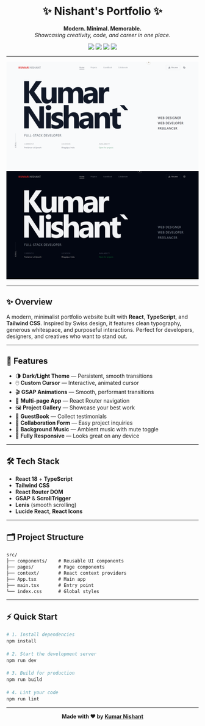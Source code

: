 <h1 align="center">✨ Nishant's Portfolio ✨</h1>

<p align="center">
  <b>Modern. Minimal. Memorable.</b><br/>
  <i>Showcasing creativity, code, and career in one place.</i>
</p>

<p align="center">
  <img src="https://img.shields.io/badge/React-18-blue?logo=react" />
  <img src="https://img.shields.io/badge/TypeScript-5-blue?logo=typescript" />
  <img src="https://img.shields.io/badge/Tailwind_CSS-3-38bdf8?logo=tailwindcss" />
  <img src="https://img.shields.io/badge/Deployed-Vercel-black?logo=vercel" />
</p>

---

<p align="center">
  <img src="public/previews/LightTheme.png" alt="Portfolio Preview" width="700" />
   <img src="public/previews/DarkTheme.png" alt="Portfolio Preview" width="700" />
  
</p>

---

## ✨ Overview

A modern, minimalist portfolio website built with <b>React</b>, <b>TypeScript</b>, and <b>Tailwind CSS</b>. Inspired by Swiss design, it features clean typography, generous whitespace, and purposeful interactions. Perfect for developers, designers, and creatives who want to stand out.

---

## 🎯 Features

- 🌗 <b>Dark/Light Theme</b> — Persistent, smooth transitions
- 🖱️ <b>Custom Cursor</b> — Interactive, animated cursor
- 🎬 <b>GSAP Animations</b> — Smooth, performant transitions
- 🧭 <b>Multi-page App</b> — React Router navigation
- 🖼️ <b>Project Gallery</b> — Showcase your best work
- 💬 <b>GuestBook</b> — Collect testimonials
- 🤝 <b>Collaboration Form</b> — Easy project inquiries
- 🎵 <b>Background Music</b> — Ambient music with mute toggle
- 📱 <b>Fully Responsive</b> — Looks great on any device

---

## 🛠️ Tech Stack

- <b>React 18</b> + <b>TypeScript</b>
- <b>Tailwind CSS</b>
- <b>React Router DOM</b>
- <b>GSAP</b> & <b>ScrollTrigger</b>
- <b>Lenis</b> (smooth scrolling)
- <b>Lucide React</b>, <b>React Icons</b>

---

## 🗂️ Project Structure

```text
src/
├── components/    # Reusable UI components
├── pages/         # Page components
├── context/       # React context providers
├── App.tsx        # Main app
├── main.tsx       # Entry point
└── index.css      # Global styles
```

---

## ⚡ Quick Start

```bash
# 1. Install dependencies
npm install

# 2. Start the development server
npm run dev

# 3. Build for production
npm run build

# 4. Lint your code
npm run lint
```


---



<p align="center">
  <b>Made with ❤️ by <a href="https://github.com/K-Nishant-18">Kumar Nishant</a></b>
</p> 
